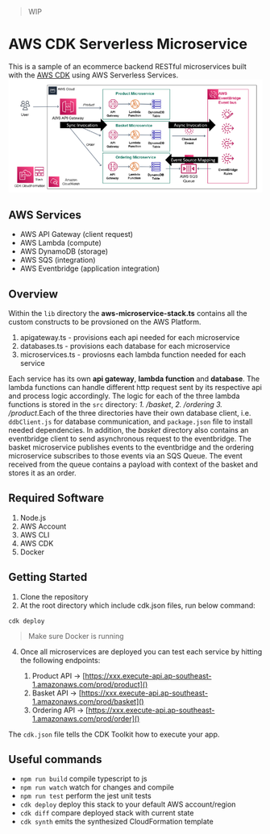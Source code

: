 > WIP
# AWS CDK Serverless Microservice
This is a sample of an ecommerce backend RESTful microservices built with the [AWS CDK](https://docs.aws.amazon.com/cdk/api/v1/docs/aws-construct-library.html) using AWS Serverless Services.
![ALT Text](./images/Screenshot%202022-07-23%20091133.png)

## AWS Services
- AWS API Gateway (client request)
- AWS Lambda (compute)
- AWS DynamoDB (storage)
- AWS SQS (integration)
- AWS Eventbridge (application integration)

## Overview
Within the `lib` directory the **aws-microservice-stack.ts** contains all the custom constructs to be provsioned on the AWS Platform.
1. apigateway.ts - provisions each api needed for each microservice
2. databases.ts - provisions each database for each microservice
3. microservices.ts - proviosns each lambda function needed for each service

Each service has its own **api gateway**, **lambda function** and **database**. The lambda functions can handle different http request sent by its respective api and process logic accordingly. The logic for each of the three lambda functions is stored in the `src` directory: *1. /basket*, *2. /ordering* *3. /product*.Each of the three directories have their own database client, i.e. `ddbClient.js` for database communication, and `package.json` file to install needed dependencies. In addition, the *basket* directory also contains an eventbridge client to send asynchronous request to the eventbridge. The basket microservice publishes events to the eventbridge and the ordering microservice subscribes to those events via an SQS Queue. The event received from the queue contains a payload with context of the basket and stores it as an order.


## Required Software
1. Node.js
2. AWS Account
3. AWS CLI
4. AWS CDK
5. Docker

## Getting Started
1. Clone the repository
2. At the root directory which include cdk.json files, run below command:
```
cdk deploy
```
> Make sure Docker is running
4. Once all microservices are deployed you can test each service by hitting the following endpoints:

    1. Product API -> [https://xxx.execute-api.ap-southeast-1.amazonaws.com/prod/product]()
    2. Basket API -> [https://xxx.execute-api.ap-southeast-1.amazonaws.com/prod/basket]()
    3. Ordering API -> [https://xxx.execute-api.ap-southeast-1.amazonaws.com/prod/order]()


The `cdk.json` file tells the CDK Toolkit how to execute your app.

## Useful commands

* `npm run build`   compile typescript to js
* `npm run watch`   watch for changes and compile
* `npm run test`    perform the jest unit tests
* `cdk deploy`      deploy this stack to your default AWS account/region
* `cdk diff`        compare deployed stack with current state
* `cdk synth`       emits the synthesized CloudFormation template
